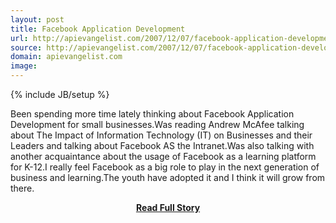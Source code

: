 ```yaml
---
layout: post
title: Facebook Application Development
url: http://apievangelist.com/2007/12/07/facebook-application-development/
source: http://apievangelist.com/2007/12/07/facebook-application-development/
domain: apievangelist.com
image: 
---
```

{% include JB/setup %}<p>Been spending more time lately thinking about Facebook Application Development for small businesses.Was reading Andrew McAfee talking about The Impact of Information Technology (IT) on Businesses and their Leaders and talking about Facebook AS the Intranet.Was also talking with another acquaintance about the usage of Facebook as a learning platform for K-12.I really feel Facebook as a big role to play in the next generation of business and learning.The youth have adopted it and I think it will grow from there.</p>
<center><p><a href="http://apievangelist.com/2007/12/07/facebook-application-development/" style='padding:25px; font-sze:18px; font-weight: bold;'>Read Full Story</a></p></center>
